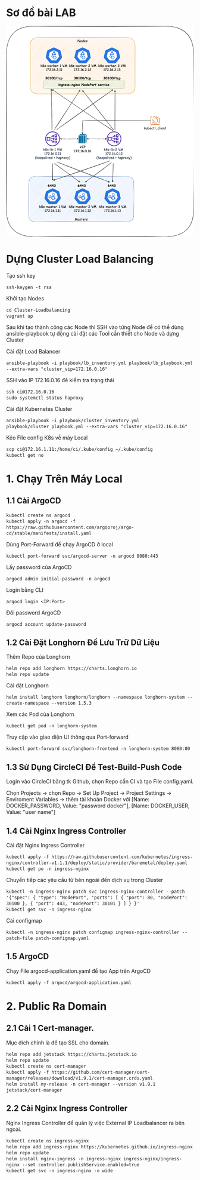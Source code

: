 # Sơ đồ bài LAB

![setup.png](setup.png?raw=true "setup.png")

# Dựng Cluster Load Balancing

Tạo ssh key

```
ssh-keygen -t rsa
```

Khởi tạo Nodes

```
cd Cluster-Loadbalancing
vagrant up
```

Sau khi tạo thành công các Node thì SSH vào từng Node để có thể dùng ansible-playbook tự động cài đặt các Tool cần thiết cho Node và dựng Cluster

Cài đặt Load Balancer

```
ansible-playbook -i playbook/lb_inventory.yml playbook/lb_playbook.yml --extra-vars "cluster_vip=172.16.0.16"
```

SSH vào IP 172.16.0.16 để kiểm tra trạng thái

```
ssh ci@172.16.0.16
sudo systemctl status haproxy
```

Cài đặt Kubernetes Cluster

```
ansible-playbook -i playbook/cluster_inventory.yml playbook/cluster_playbook.yml --extra-vars "cluster_vip=172.16.0.16"
```

Kéo File config K8s về máy Local

```
scp ci@172.16.1.11:/home/ci/.kube/config ~/.kube/config
kubectl get no
```

# 1. Chạy Trên Máy Local

## 1.1 Cài ArgoCD

```
kubectl create ns argocd
kubectl apply -n argocd -f https://raw.githubusercontent.com/argoproj/argo-cd/stable/manifests/install.yaml
```
Dùng Port-Forward để chạy ArgoCD ở local

```
kubectl port-forward svc/argocd-server -n argocd 8080:443
```

Lấy password của ArgoCD

```
argocd admin initial-password -n argocd
```

Login bằng CLI

```
argocd login <IP:Port>
```

Đổi password ArgoCD

```
argocd account update-password
```

## 1.2 Cài Đặt Longhorn Để Lưu Trữ Dữ Liệu

Thêm Repo của Longhorn

```
helm repo add longhorn https://charts.longhorn.io
helm repo update
```

Cài đặt Longhorn

```
helm install longhorn longhorn/longhorn --namespace longhorn-system --create-namespace --version 1.5.3
```

Xem các Pod của Longhorn

```
kubectl get pod -n longhorn-system 
```

Truy cập vào giao diện UI thông qua Port-forward

```
kubectl port-forward svc/longhorn-frontend -n longhorn-system 8080:80
```

## 1.3 Sử Dụng CircleCI Để Test-Build-Push Code

Login vào CircleCI bằng tk Github, chọn Repo cần CI và tạo File config.yaml.

Chọn Projects -> chọn Repo -> Set Up Project -> Project Settings -> Enviroment Variables -> thêm tài khoản Docker với [Name: DOCKER_PASSWORD, Value: "password docker"], [Name: DOCKER_USER, Value: "user name"]

## 1.4 Cài Nginx Ingress Controller

Cài đặt Nginx Ingress Controller

```
kubectl apply -f https://raw.githubusercontent.com/kubernetes/ingress-nginx/controller-v1.1.1/deploy/static/provider/baremetal/deploy.yaml
kubectl get po -n ingress-nginx
```

Chuyển tiếp các yêu cầu từ bên ngoài đến dịch vụ trong Cluster

```
kubectl -n ingress-nginx patch svc ingress-nginx-controller --patch '{"spec": { "type": "NodePort", "ports": [ { "port": 80, "nodePort": 30100 }, { "port": 443, "nodePort": 30101 } ] } }'
kubectl get svc -n ingress-nginx
```

Cài configmap

```
kubectl -n ingress-nginx patch configmap ingress-nginx-controller --patch-file patch-configmap.yaml
```

## 1.5 ArgoCD

Chạy File argocd-application.yaml để tạo App trên ArgoCD
```
kubectl apply -f argocd/argocd-application.yaml
```

##

# 2. Public Ra Domain

## 2.1 Cài 1 Cert-manager.

Mục đích chính là để tạo SSL cho domain.

```
helm repo add jetstack https://charts.jetstack.io
helm repo update
kubectl create ns cert-manager
kubectl apply -f https://github.com/cert-manager/cert-manager/releases/download/v1.9.1/cert-manager.crds.yaml
helm install my-release -n cert-manager --version v1.9.1 jetstack/cert-manager
```

## 2.2 Cài Nginx Ingress Controller

Nginx Ingress Controller để quản lý việc External IP Loadbalancer ra bên ngoài.

```
kubectl create ns ingress-nginx
helm repo add ingress-nginx https://kubernetes.github.io/ingress-nginx
helm repo update
helm install nginx-ingress -n ingress-nginx ingress-nginx/ingress-nginx --set controller.publishService.enabled=true
kubectl get svc -n ingress-nginx -o wide
```








